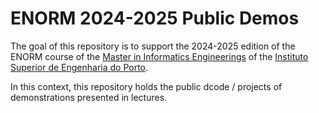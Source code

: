 # ENORM 2024-2025 Public Demos

The goal of this repository is to support the 2024-2025 edition of the ENORM course of the [Master in Informatics Engineerings](https://www.isep.ipp.pt/Course/Course/87) of the [Instituto Superior de Engenharia do Porto](https://www.isep.ipp.pt). 

In this context, this repository holds the public dcode / projects of demonstrations presented in lectures.
